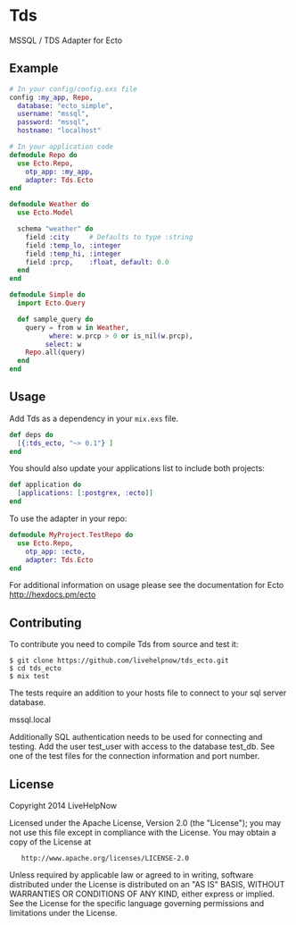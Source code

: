 # Tds

MSSQL / TDS Adapter for Ecto

## Example
```elixir
# In your config/config.exs file
config :my_app, Repo,
  database: "ecto_simple",
  username: "mssql",
  password: "mssql",
  hostname: "localhost"

# In your application code
defmodule Repo do
  use Ecto.Repo,
    otp_app: :my_app,
    adapter: Tds.Ecto
end

defmodule Weather do
  use Ecto.Model

  schema "weather" do
    field :city     # Defaults to type :string
    field :temp_lo, :integer
    field :temp_hi, :integer
    field :prcp,    :float, default: 0.0
  end
end

defmodule Simple do
  import Ecto.Query

  def sample_query do
    query = from w in Weather,
          where: w.prcp > 0 or is_nil(w.prcp),
         select: w
    Repo.all(query)
  end
end
```

## Usage

Add Tds as a dependency in your `mix.exs` file.

```elixir
def deps do
  [{:tds_ecto, "~> 0.1"} ]
end
```

You should also update your applications list to include both projects:
```elixir
def application do
  [applications: [:postgrex, :ecto]]
end
```

To use the adapter in your repo:
```elixir
defmodule MyProject.TestRepo do
  use Ecto.Repo,
    otp_app: :ecto,
    adapter: Tds.Ecto
end
```

For additional information on usage please see the documentation for Ecto
http://hexdocs.pm/ecto

## Contributing

To contribute you need to compile Tds from source and test it:

```
$ git clone https://github.com/livehelpnow/tds_ecto.git
$ cd tds_ecto
$ mix test
```

The tests require an addition to your hosts file to connect to your sql server database.

<IP OF SQL SERVER>	mssql.local

Additionally SQL authentication needs to be used for connecting and testing. Add the user test_user with access to the database test_db. See one of the test files for the connection information and port number.

## License

   Copyright 2014 LiveHelpNow

   Licensed under the Apache License, Version 2.0 (the "License");
   you may not use this file except in compliance with the License.
   You may obtain a copy of the License at

       http://www.apache.org/licenses/LICENSE-2.0

   Unless required by applicable law or agreed to in writing, software
   distributed under the License is distributed on an "AS IS" BASIS,
   WITHOUT WARRANTIES OR CONDITIONS OF ANY KIND, either express or implied.
   See the License for the specific language governing permissions and
   limitations under the License.